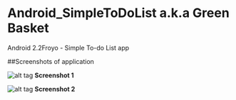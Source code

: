 Android_SimpleToDoList a.k.a Green Basket
======================

Android 2.2Froyo - Simple To-do List app

##Screenshots of application

![alt tag](http://www.luisgromero.com/site/wp-content/uploads/2014/10/green-basket-screenshot-1.png)
__Screenshot 1__


![alt tag](http://www.luisgromero.com/site/wp-content/uploads/2014/10/green-basket-screenshot-2.jpg)
__Screenshot 2__
